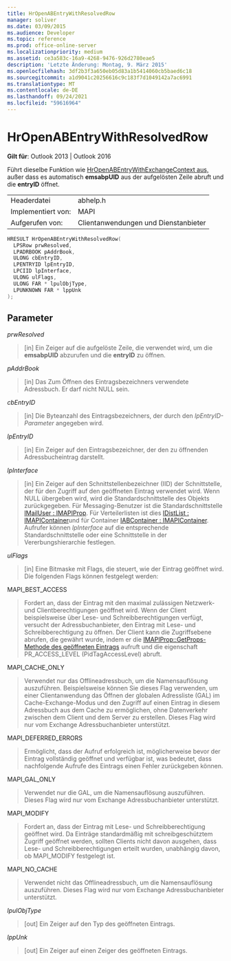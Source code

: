```yaml
---
title: HrOpenABEntryWithResolvedRow
manager: soliver
ms.date: 03/09/2015
ms.audience: Developer
ms.topic: reference
ms.prod: office-online-server
ms.localizationpriority: medium
ms.assetid: ce3a583c-16a9-4268-9476-926d2780eae5
description: 'Letzte Änderung: Montag, 9. März 2015'
ms.openlocfilehash: 3df2b3f3a650eb05d83a1b5414060cb5baed6c18
ms.sourcegitcommit: a1d9041c20256616c9c183f7d1049142a7ac6991
ms.translationtype: MT
ms.contentlocale: de-DE
ms.lasthandoff: 09/24/2021
ms.locfileid: "59616964"
---
```

# <a name="hropenabentrywithresolvedrow"></a>HrOpenABEntryWithResolvedRow

  
  
**Gilt für**: Outlook 2013 | Outlook 2016 
  
Führt dieselbe Funktion wie [HrOpenABEntryWithExchangeContext aus,](hropenabentrywithexchangecontext.md) außer dass es automatisch **emsabpUID** aus der aufgelösten Zeile abruft und die **entryID** öffnet.
  
|||
|:-----|:-----|
|Headerdatei  <br/> |abhelp.h  <br/> |
|Implementiert von:  <br/> |MAPI  <br/> |
|Aufgerufen von:  <br/> |Clientanwendungen und Dienstanbieter  <br/> |
   
```cpp
HRESULT HrOpenABEntryWithResolvedRow(
  LPSRow prwResolved,
  LPADRBOOK pAddrBook,
  ULONG cbEntryID,
  LPENTRYID lpEntryID,
  LPCIID lpInterface,
  ULONG ulFlags,
  ULONG FAR * lpulObjType,
  LPUNKNOWN FAR * lppUnk
);
```

## <a name="parameters"></a>Parameter

 _prwResolved_
  
> [in] Ein Zeiger auf die aufgelöste Zeile, die verwendet wird, um die **emsabpUID** abzurufen und die **entryID** zu öffnen.
    
 _pAddrBook_
  
> [in] Das Zum Öffnen des Eintragsbezeichners verwendete Adressbuch. Er darf nicht NULL sein.
    
 _cbEntryID_
  
> [in] Die Byteanzahl des Eintragsbezeichners, der durch den  _lpEntryID-Parameter_ angegeben wird. 
    
 _lpEntryID_
  
>  [in] Ein Zeiger auf den Eintragsbezeichner, der den zu öffnenden Adressbucheintrag darstellt. 
    
 _lpInterface_
  
> [in] Ein Zeiger auf den Schnittstellenbezeichner (IID) der Schnittstelle, der für den Zugriff auf den geöffneten Eintrag verwendet wird. Wenn NULL übergeben wird, wird die Standardschnittstelle des Objekts zurückgegeben. Für Messaging-Benutzer ist die Standardschnittstelle [IMailUser : IMAPIProp](imailuserimapiprop.md). Für Verteilerlisten ist dies [IDistList : IMAPIContainer](idistlistimapicontainer.md)und für Container [IABContainer : IMAPIContainer](iabcontainerimapicontainer.md). Aufrufer können  _lpInterface_ auf die entsprechende Standardschnittstelle oder eine Schnittstelle in der Vererbungshierarchie festlegen. 
    
 _ulFlags_
  
> [in] Eine Bitmaske mit Flags, die steuert, wie der Eintrag geöffnet wird. Die folgenden Flags können festgelegt werden:
    
MAPI_BEST_ACCESS
  
> Fordert an, dass der Eintrag mit den maximal zulässigen Netzwerk- und Clientberechtigungen geöffnet wird. Wenn der Client beispielsweise über Lese- und Schreibberechtigungen verfügt, versucht der Adressbuchanbieter, den Eintrag mit Lese- und Schreibberechtigung zu öffnen. Der Client kann die Zugriffsebene abrufen, die gewährt wurde, indem er die [IMAPIProp::GetProps-Methode des geöffneten Eintrags](imapiprop-getprops.md) aufruft und die eigenschaft PR_ACCESS_LEVEL (PidTagAccessLevel) abruft. 
    
MAPI_CACHE_ONLY
  
> Verwendet nur das Offlineadressbuch, um die Namensauflösung auszuführen. Beispielsweise können Sie dieses Flag verwenden, um einer Clientanwendung das Öffnen der globalen Adressliste (GAL) im Cache-Exchange-Modus und den Zugriff auf einen Eintrag in diesem Adressbuch aus dem Cache zu ermöglichen, ohne Datenverkehr zwischen dem Client und dem Server zu erstellen. Dieses Flag wird nur vom Exchange Adressbuchanbieter unterstützt.
    
MAPI_DEFERRED_ERRORS
  
> Ermöglicht, dass der Aufruf erfolgreich ist, möglicherweise bevor der Eintrag vollständig geöffnet und verfügbar ist, was bedeutet, dass nachfolgende Aufrufe des Eintrags einen Fehler zurückgeben können.
    
MAPI_GAL_ONLY
  
> Verwendet nur die GAL, um die Namensauflösung auszuführen. Dieses Flag wird nur vom Exchange Adressbuchanbieter unterstützt.
    
MAPI_MODIFY
  
> Fordert an, dass der Eintrag mit Lese- und Schreibberechtigung geöffnet wird. Da Einträge standardmäßig mit schreibgeschütztem Zugriff geöffnet werden, sollten Clients nicht davon ausgehen, dass Lese- und Schreibberechtigungen erteilt wurden, unabhängig davon, ob MAPI_MODIFY festgelegt ist.
    
MAPI_NO_CACHE
  
> Verwendet nicht das Offlineadressbuch, um die Namensauflösung auszuführen. Dieses Flag wird nur vom Exchange Adressbuchanbieter unterstützt.
    
 _lpulObjType_
  
> [out] Ein Zeiger auf den Typ des geöffneten Eintrags.
    
 _lppUnk_
  
> [out] Ein Zeiger auf einen Zeiger des geöffneten Eintrags.
    

